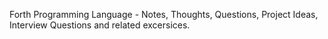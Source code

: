 Forth Programming Language - Notes, Thoughts, Questions, Project Ideas, Interview Questions and related excersices. 

